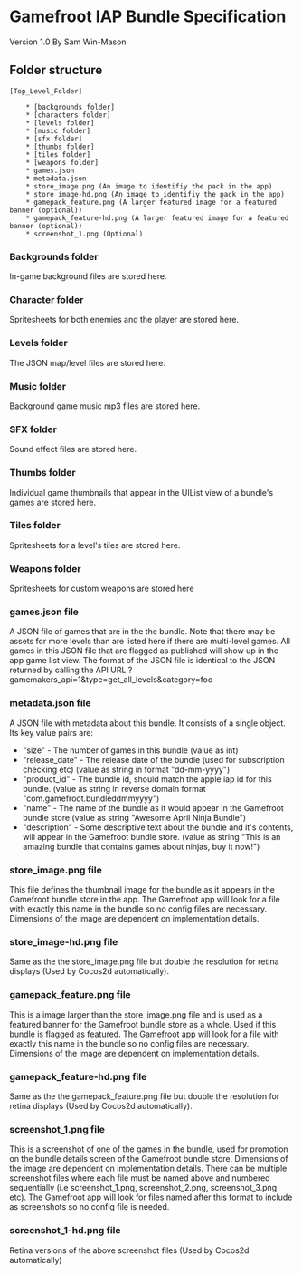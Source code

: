 # Gamefroot IAP Bundle Specification #

Version 1.0
By Sam Win-Mason

## Folder structure ##

	[Top_Level_Folder]

		* [backgrounds folder]
		* [characters folder]
		* [levels folder]
		* [music folder]
		* [sfx folder]
		* [thumbs folder]
		* [tiles folder]
		* [weapons folder]
		* games.json
		* metadata.json
		* store_image.png (An image to identifiy the pack in the app)
		* store_image-hd.png (An image to identifiy the pack in the app)
		* gamepack_feature.png (A larger featured image for a featured banner (optional))
		* gamepack_feature-hd.png (A larger featured image for a featured banner (optional))
		* screenshot_1.png (Optional)

### Backgrounds folder ###

In-game background files are stored here.

### Character folder ###

Spritesheets for both enemies and the player are stored here.

### Levels folder ###

The JSON map/level files are stored here.

### Music folder ###

Background game music mp3 files are stored here.

### SFX folder ###

Sound effect files are stored here.

### Thumbs folder ###

Individual game thumbnails that appear in the UIList view of a bundle's games are
stored here.

### Tiles folder ###

Spritesheets for a level's tiles are stored here.

### Weapons folder ###

Spritesheets for custom weapons are stored here

### games.json file ###

A JSON file of games that are in the the bundle. Note that there
may be assets for more levels than are listed here if there are multi-level
games. All games in this JSON file that are flagged as published will show up in the app game list view.
The format of the JSON file is identical to the JSON returned by calling the API URL ?gamemakers_api=1&type=get_all_levels&category=foo

### metadata.json file ###

A JSON file with metadata about this bundle. It consists of a single object. Its key value pairs are:

* "size" - The number of games in this bundle (value as int)
* "release_date" - The release date of the bundle (used for subscription checking etc) (value as string in format "dd-mm-yyyy")
* "product_id" - The bundle id, should match the apple iap id for this bundle. (value as string in reverse domain format "com.gamefroot.bundleddmmyyyy")
* "name" - The name of the bundle as it would appear in the Gamefroot bundle store (value as string "Awesome April Ninja Bundle")
* "description" - Some descriptive text about the bundle and it's contents, will appear in the Gamefroot bundle store. (value as string "This is an amazing bundle 
that contains games about ninjas, buy it now!")

### store_image.png file ###

This file defines the thumbnail image for the bundle as it appears in the Gamefroot bundle store in the app. The Gamefroot app will
look for a file with exactly this name in the bundle so no config files are necessary. Dimensions of the image are dependent on implementation details.

### store_image-hd.png file ###

Same as the the store_image.png file but double the resolution for retina displays (Used by Cocos2d automatically). 

### gamepack_feature.png file ###

This is a image larger than the store_image.png file and is used as a featured banner for the Gamefroot bundle store as a whole. 
Used if this bundle is flagged as featured. The Gamefroot app will look for a file with exactly this name in the bundle so no config files are necessary. 
Dimensions of the image are dependent on implementation details. 

### gamepack_feature-hd.png file ###

Same as the the gamepack_feature.png file but double the resolution for retina displays (Used by Cocos2d automatically). 

### screenshot_1.png file ###

This is a screenshot of one of the games in the bundle, used for promotion on the bundle details screen of the Gamefroot bundle store. 
Dimensions of the image are dependent on implementation details. There can be multiple screenshot files where each file must be named above
and numbered sequentially (i.e screenshot_1.png, screenshot_2.png, screenshot_3.png etc). The Gamefroot app will look for files named after this format
to include as screenshots so no config file is needed.


### screenshot_1-hd.png file ###

Retina versions of the above screenshot files (Used by Cocos2d automatically)

